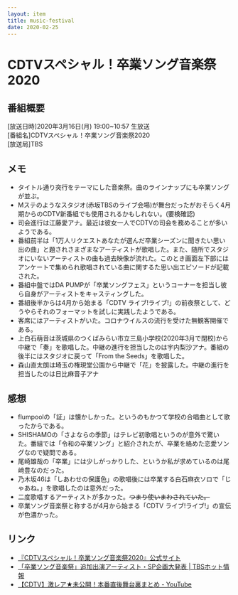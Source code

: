 ```yaml
---
layout: item
title: music-festival
date: 2020-02-25
---
```


# CDTVスペシャル！卒業ソング音楽祭2020

## 番組概要
[放送日時]2020年3月16日(月) 19:00~10:57 生放送<br>
[番組名]CDTVスペシャル！卒業ソング音楽祭2020<br>
[放送局]TBS<br>

## メモ
- タイトル通り突行をテーマにした音楽祭。曲のラインナップにも卒業ソングが並ぶ。
- Mステのようなスタジオ(赤坂TBSのライブ会場)が舞台だったがおそらく4月期からのCDTV新番組でも使用されるかもしれない。(要検確認)
- 司会進行は江藤愛アナ。最近は彼女一人でCDTVの司会を務めることが多いようである。
- 番組前半は「1万人リクエストあなたが選んだ卒業シーズンに聞きたい思い出の曲」と題されさまざまなアーティストが歌唱した。また、随所でスタジオにいないアーティストの曲も過去映像が流れた。このとき画面左下部にはアンケートで集められ歌唱されている曲に関するた思い出エピソードが記載された。
- 番組中盤ではDA PUMPが「卒業ソングフェス」というコーナーを担当し彼ら自身がアーティストをキャスティングした。
- 番組後半からは4月から始まる「CDTV ライブ!ライブ!」の前夜祭として、どうやらそれのフォーマットを試しに実践したようである。
- 客席にはアーティストがいた。コロナウイルスの流行を受けた無観客開催である。
- 上白石萌音は茨城県のつくばみらい市立三島小学校(2020年3月で閉校)から中継で「奏」を歌唱した。中継の進行を担当したのは宇内梨沙アナ。番組の後半にはスタジオに戻って「From the Seeds」を歌唱した。
- 森山直太朗は埼玉の権現堂公園から中継で「花」を披露した。中継の進行を担当したのは日比麻音子アナ

## 感想
- flumpoolの「証」は懐かしかった。というのもかつて学校の合唱曲として歌ったからである。
- SHISHAMOの「さよならの季節」はテレビ初歌唱というのが意外で驚いた。番組では「令和の卒業ソング」と紹介されたが、卒業を絡めた恋愛ソングなので疑問である。
- 尾崎雄哉の「卒業」には少しがっかりした、というか私が求めているのは尾﨑豊なのだった。
- 乃木坂46は「しあわせの保護色」の歌唱後には卒業する白石麻衣ソロで「じゃあね。」を歌唱したのは意外だった。
- 二度歌唱するアーティストが多かった。~~つまり使いまわされていた。~~ 
- 卒業ソング音楽祭と称するが4月から始まる「CDTV ライブ!ライブ!」の宣伝が色濃かった。

## リンク
- [『CDTVスペシャル！卒業ソング音楽祭2020』公式サイト](http://www.tbs.co.jp/cdtv/sp_spring2020/)
- [「卒業ソング音楽祭」追加出演アーティスト・SP企画大発表 | TBSホット情報](https://www.tbs.co.jp/hot-jyouhou/202003161100.html)
- [【CDTV】激レア★未公開！本番直後舞台裏まとめ - YouTube](https://www.youtube.com/watch?v=CxS9aiP87Tc)